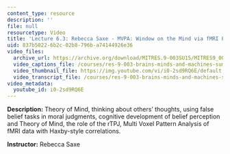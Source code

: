 ```yaml
---
content_type: resource
description: ''
file: null
resourcetype: Video
title: 'Lecture 6.3: Rebecca Saxe - MVPA: Window on the Mind via fMRI Part 1'
uid: 837b5022-6b2c-02b8-796b-a74144926e36
video_files:
  archive_url: https://archive.org/download/MITRES.9-003SU15/MITRES9_003SU15_Lecture_6-3_300k.mp4
  video_captions_file: /courses/res-9-003-brains-minds-and-machines-summer-course-summer-2015/6669c237c25750aeb967a96e010a7665_i0-2sd9RQ6E.vtt
  video_thumbnail_file: https://img.youtube.com/vi/i0-2sd9RQ6E/default.jpg
  video_transcript_file: /courses/res-9-003-brains-minds-and-machines-summer-course-summer-2015/b42daead1fa4b146af766d6d0c7b2e4c_i0-2sd9RQ6E.pdf
video_metadata:
  youtube_id: i0-2sd9RQ6E
---
```


**Description:** Theory of Mind, thinking about others’ thoughts, using false belief tasks in moral judgments, cognitive development of belief perception and Theory of Mind, the role of the rTPJ, Multi Voxel Pattern Analysis of fMRI data with Haxby-style correlations.

**Instructor:** Rebecca Saxe